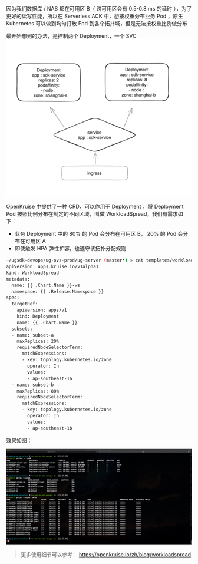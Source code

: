 
因为我们数据库 / NAS 都在可用区 B（ 跨可用区会有 0.5-0.8 ms 的延时 ），为了更好的读写性能，所以在 Serverless ACK 中，想按权重分布业务 Pod ，原生 Kubernetes 可以做到均匀打散 Pod 到各个拓扑域，但是无法按权重比例做分布

最开始想到的办法，是控制两个 Deployment，一个 SVC
![](assets/WorkloadSpread%20按比例分布负载/image-20240820115118677.png)








OpenKruise 中提供了一种 CRD，可以作用于 Deployment ，将 Deployment Pod 按照比例分布在制定的不同区域，叫做 WorkloadSpread，我们有需求如下：
- 业务 Deployment 中的 80% 的 Pod 会分布在可用区 B， 20% 的 Pod 会分布在可用区 A
- 即使触发 HPA 弹性扩容，也遵守该拓扑分配规则

```bash
~/ugsdk-devops/ug-ovs-prod/ug-server (master*) » cat templates/workloadspread.yaml                                                                                     wangqihan-020037@Gameale123
apiVersion: apps.kruise.io/v1alpha1
kind: WorkloadSpread
metadata:
  name: {{ .Chart.Name }}-ws
  namespace: {{ .Release.Namespace }}
spec:
  targetRef:
    apiVersion: apps/v1
    kind: Deployment
    name: {{ .Chart.Name }}
  subsets:
  - name: subset-a
    maxReplicas: 20%
    requiredNodeSelectorTerm:
      matchExpressions:
      - key: topology.kubernetes.io/zone
        operator: In
        values:
        - ap-southeast-1a
  - name: subset-b
    maxReplicas: 80%
    requiredNodeSelectorTerm:
      matchExpressions:
      - key: topology.kubernetes.io/zone
        operator: In
        values:
        - ap-southeast-1b
```



效果如图：

![](assets/WorkloadSpread%20按比例分布负载/WorkloadSpread%20按比例分布负载_image_1.png)

>更多使用细节可以参考： https://openkruise.io/zh/blog/workloadspread